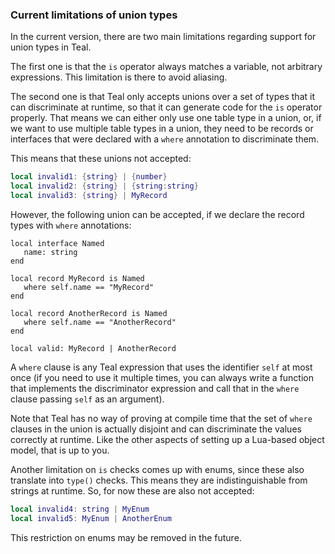 ### Current limitations of union types

In the current version, there are two main limitations regarding support
for union types in Teal.

The first one is that the `is` operator always matches a variable, not arbitrary
expressions. This limitation is there to avoid aliasing.

The second one is that Teal only accepts unions over a set of types that
it can discriminate at runtime, so that it can generate code for the
`is` operator properly. That means we can either only use one table
type in a union, or, if we want to use multiple table types in a union,
they need to be records or interfaces that were declared with a `where`
annotation to discriminate them.

This means that these unions not accepted:

```lua
local invalid1: {string} | {number}
local invalid2: {string} | {string:string}
local invalid3: {string} | MyRecord
```

However, the following union can be accepted, if we declare the record
types with `where` annotations:

```
local interface Named
   name: string
end

local record MyRecord is Named
   where self.name == "MyRecord"
end

local record AnotherRecord is Named
   where self.name == "AnotherRecord"
end

local valid: MyRecord | AnotherRecord
```

A `where` clause is any Teal expression that uses the identifier `self`
at most once (if you need to use it multiple times, you can always write
a function that implements the discriminator expression and call that
in the `where` clause passing `self` as an argument).

Note that Teal has no way of proving at compile time that the set of `where`
clauses in the union is actually disjoint and can discriminate the values
correctly at runtime. Like the other aspects of setting up a Lua-based
object model, that is up to you.

Another limitation on `is` checks comes up with enums, since these also
translate into `type()` checks. This means they are indistinguishable from
strings at runtime. So, for now these are also not accepted:

```lua
local invalid4: string | MyEnum
local invalid5: MyEnum | AnotherEnum
```

This restriction on enums may be removed in the future.
